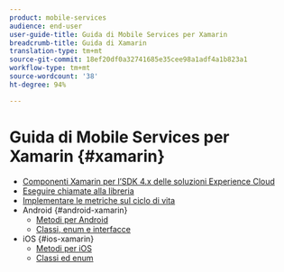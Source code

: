 ```yaml
---
product: mobile-services
audience: end-user
user-guide-title: Guida di Mobile Services per Xamarin
breadcrumb-title: Guida di Xamarin
translation-type: tm+mt
source-git-commit: 18ef20df0a32741685e35cee98a1adf4a1b823a1
workflow-type: tm+mt
source-wordcount: '38'
ht-degree: 94%

---
```



# Guida di Mobile Services per Xamarin {#xamarin}

+ [Componenti Xamarin per l’SDK 4.x delle soluzioni Experience Cloud](get-started.md)
+ [Eseguire chiamate alla libreria](library-calls.md)
+ [Implementare le metriche sul ciclo di vita](lifecycle.md)
+ Android {#android-xamarin}
   + [Metodi per Android](c-android/methods-android.md)
   + [Classi, enum e interfacce](c-android/c-classes-enums-interfaces.md)
+ iOS {#ios-xamarin}
   + [Metodi per iOS](c-ios/methods-ios.md)
   + [Classi ed enum](c-ios/c-classes-enums-constants.md)
